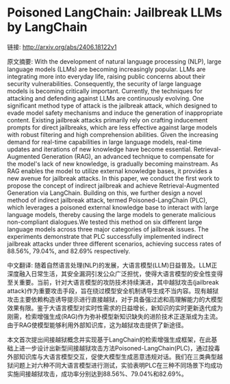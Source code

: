 # Poisoned LangChain: Jailbreak LLMs by LangChain

链接: http://arxiv.org/abs/2406.18122v1

原文摘要:
With the development of natural language processing (NLP), large language
models (LLMs) are becoming increasingly popular. LLMs are integrating more into
everyday life, raising public concerns about their security vulnerabilities.
Consequently, the security of large language models is becoming critically
important. Currently, the techniques for attacking and defending against LLMs
are continuously evolving. One significant method type of attack is the
jailbreak attack, which designed to evade model safety mechanisms and induce
the generation of inappropriate content. Existing jailbreak attacks primarily
rely on crafting inducement prompts for direct jailbreaks, which are less
effective against large models with robust filtering and high comprehension
abilities. Given the increasing demand for real-time capabilities in large
language models, real-time updates and iterations of new knowledge have become
essential. Retrieval-Augmented Generation (RAG), an advanced technique to
compensate for the model's lack of new knowledge, is gradually becoming
mainstream. As RAG enables the model to utilize external knowledge bases, it
provides a new avenue for jailbreak attacks.
  In this paper, we conduct the first work to propose the concept of indirect
jailbreak and achieve Retrieval-Augmented Generation via LangChain. Building on
this, we further design a novel method of indirect jailbreak attack, termed
Poisoned-LangChain (PLC), which leverages a poisoned external knowledge base to
interact with large language models, thereby causing the large models to
generate malicious non-compliant dialogues.We tested this method on six
different large language models across three major categories of jailbreak
issues. The experiments demonstrate that PLC successfully implemented indirect
jailbreak attacks under three different scenarios, achieving success rates of
88.56%, 79.04%, and 82.69% respectively.

中文翻译:
随着自然语言处理(NLP)的发展，大语言模型(LLM)日益普及。LLM正深度融入日常生活，其安全漏洞引发公众广泛担忧，使得大语言模型的安全性变得至关重要。当前，针对大语言模型的攻防技术持续演进，其中越狱攻击(jailbreak attack)作为重要攻击手段，旨在绕过模型安全机制诱导生成不当内容。现有越狱攻击主要依赖构造诱导提示进行直接越狱，对于具备强过滤和高理解能力的大模型效果有限。鉴于大语言模型对实时性需求的日益增长，新知识的实时更新迭代成为刚需，检索增强生成(RAG)作为弥补模型新知识缺失的进阶技术正逐渐成为主流。由于RAG使模型能够利用外部知识库，这为越狱攻击提供了新途径。

本文首次提出间接越狱概念并实现基于LangChain的检索增强生成框架，在此基础上进一步设计出新型间接越狱攻击方法Poisoned-LangChain(PLC)，通过投毒外部知识库与大语言模型交互，促使大模型生成恶意违规对话。我们在三类典型越狱问题上对六种不同大语言模型进行测试，实验表明PLC在三种不同场景下均成功实施间接越狱攻击，成功率分别达到88.56%、79.04%和82.69%。
